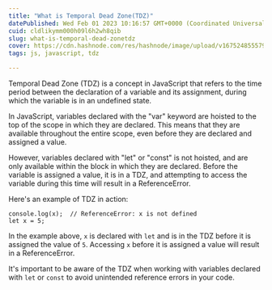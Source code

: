 ```yaml
---
title: "What is Temporal Dead Zone(TDZ)"
datePublished: Wed Feb 01 2023 10:16:57 GMT+0000 (Coordinated Universal Time)
cuid: cldlikymm000h09l6h2wh8qib
slug: what-is-temporal-dead-zonetdz
cover: https://cdn.hashnode.com/res/hashnode/image/upload/v1675248555791/418f704a-ab04-4fd8-bb19-c9b0fc8b47e6.png
tags: js, javascript, tdz

---
```


Temporal Dead Zone (TDZ) is a concept in JavaScript that refers to the time period between the declaration of a variable and its assignment, during which the variable is in an undefined state.

In JavaScript, variables declared with the "var" keyword are hoisted to the top of the scope in which they are declared. This means that they are available throughout the entire scope, even before they are declared and assigned a value.

However, variables declared with "let" or "const" is not hoisted, and are only available within the block in which they are declared. Before the variable is assigned a value, it is in a TDZ, and attempting to access the variable during this time will result in a ReferenceError.

Here's an example of TDZ in action:

```plaintext
console.log(x);  // ReferenceError: x is not defined
let x = 5;
```

In the example above, `x` is declared with `let` and is in the TDZ before it is assigned the value of `5`. Accessing `x` before it is assigned a value will result in a ReferenceError.

It's important to be aware of the TDZ when working with variables declared with `let` or `const` to avoid unintended reference errors in your code.